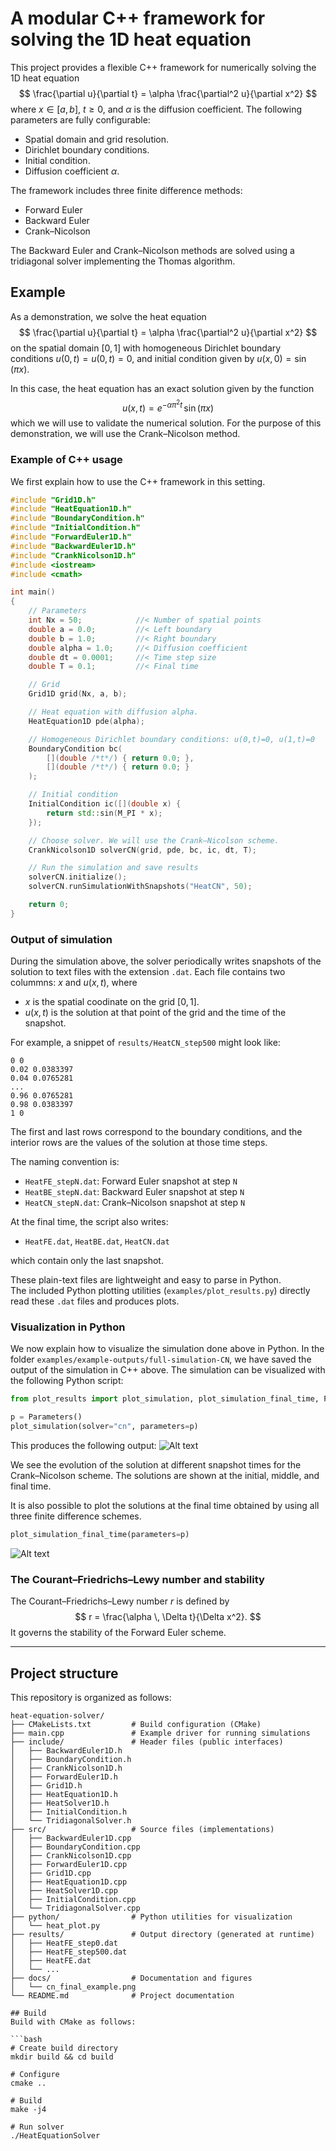 # A modular C++ framework for solving the 1D heat equation
This project provides a flexible C++ framework for numerically solving the 1D heat equation
$$
    \frac{\partial u}{\partial t} = \alpha \frac{\partial^2 u}{\partial x^2}
$$
where $x \in [a, b]$, $t \geq 0$, and $\alpha$ is the diffusion coefficient. The following parameters are fully configurable:
- Spatial domain and grid resolution. 
- Dirichlet boundary conditions. 
- Initial condition.
- Diffusion coefficient $\alpha$.

The framework includes three finite difference methods: 
- Forward Euler
- Backward Euler
- Crank–Nicolson

The Backward Euler and Crank–Nicolson methods are solved using a tridiagonal solver implementing the Thomas algorithm. 

## Example
As a demonstration, we solve the heat equation
$$
    \frac{\partial u}{\partial t} = \alpha \frac{\partial^2 u}{\partial x^2}
$$
on the spatial domain $[0, 1]$ with homogeneous Dirichlet boundary conditions $u(0, t) = u(0, t) = 0$, and initial condition given by $u(x, 0) = \sin(\pi x)$. 

In this case, the heat equation has an exact solution given by the function
$$
    u(x, t) = e^{-\alpha \pi^2 t} \, \sin(\pi x)
$$
which we will use to validate the numerical solution. For the purpose of this demonstration, we will use the Crank–Nicolson method. 

### Example of C++ usage
We first explain how to use the C++ framework in this setting. 

```cpp
#include "Grid1D.h"
#include "HeatEquation1D.h"
#include "BoundaryCondition.h"
#include "InitialCondition.h"
#include "ForwardEuler1D.h"
#include "BackwardEuler1D.h"
#include "CrankNicolson1D.h"
#include <iostream>
#include <cmath>

int main()
{
    // Parameters 
    int Nx = 50;            //< Number of spatial points
    double a = 0.0;         //< Left boundary
    double b = 1.0;         //< Right boundary
    double alpha = 1.0;     //< Diffusion coefficient
    double dt = 0.0001;     //< Time step size
    double T = 0.1;         //< Final time

    // Grid
    Grid1D grid(Nx, a, b);

    // Heat equation with diffusion alpha. 
    HeatEquation1D pde(alpha);

    // Homogeneous Dirichlet boundary conditions: u(0,t)=0, u(1,t)=0
    BoundaryCondition bc(
        [](double /*t*/) { return 0.0; },
        [](double /*t*/) { return 0.0; }
    );

    // Initial condition
    InitialCondition ic([](double x) {
        return std::sin(M_PI * x);
    });

    // Choose solver. We will use the Crank–Nicolson scheme. 
    CrankNicolson1D solverCN(grid, pde, bc, ic, dt, T);

    // Run the simulation and save results
    solverCN.initialize();
    solverCN.runSimulationWithSnapshots("HeatCN", 50);

    return 0;
}
```

### Output of simulation
During the simulation above, the solver periodically writes snapshots of the solution to text files with the extension `.dat`. Each file contains two colummns: $x$ and $u(x, t)$, where
- $x$ is the spatial coodinate on the grid $[0, 1]$. 
- $u(x, t)$ is the solution at that point of the grid and the time of the snapshot. 

For example, a snippet of `results/HeatCN_step500` might look like: 
```
0 0
0.02 0.0383397
0.04 0.0765281
...
0.96 0.0765281
0.98 0.0383397
1 0
```
The first and last rows correspond to the boundary conditions, and the interior rows are the values of the solution at those time steps.

The naming convention is:

- `HeatFE_stepN.dat`: Forward Euler snapshot at step `N`  
- `HeatBE_stepN.dat`: Backward Euler snapshot at step `N`  
- `HeatCN_stepN.dat`: Crank–Nicolson snapshot at step `N`

At the final time, the script also writes:

- `HeatFE.dat`, `HeatBE.dat`, `HeatCN.dat`

which contain only the last snapshot. 

These plain-text files are lightweight and easy to parse in Python.  
The included Python plotting utilities (`examples/plot_results.py`) directly read these `.dat` files and produces plots. 

### Visualization in Python
We now explain how to visualize the simulation done above in Python. In the folder `examples/example-outputs/full-simulation-CN`, we have saved the output of the simulation in C++ above. The simulation can be visualized with the following Python script:

```python
from plot_results import plot_simulation, plot_simulation_final_time, Parameters

p = Parameters()
plot_simulation(solver="cn", parameters=p)
```

This produces the following output:
![Alt text](examples/cn-simulation.png)

We see the evolution of the solution at different snapshot times for the Crank–Nicolson scheme. The solutions are shown at the initial, middle, and final time. 

It is also possible to plot the solutions at the final time obtained by using all three finite difference schemes. 

```python
plot_simulation_final_time(parameters=p)
```

![Alt text](examples/simulation-finaltime.png)

### The Courant–Friedrichs–Lewy number and stability
The Courant–Friedrichs–Lewy number $r$ is defined by
$$
    r = \frac{\alpha \, \Delta t}{\Delta x^2}.
$$
It governs the stability of the Forward Euler scheme. 

---

## Project structure
This repository is organized as follows:

```text
heat-equation-solver/
├── CMakeLists.txt         # Build configuration (CMake)
├── main.cpp               # Example driver for running simulations
├── include/               # Header files (public interfaces)
│   ├── BackwardEuler1D.h
│   ├── BoundaryCondition.h
│   ├── CrankNicolson1D.h
│   ├── ForwardEuler1D.h
│   ├── Grid1D.h
│   ├── HeatEquation1D.h
│   ├── HeatSolver1D.h
│   ├── InitialCondition.h
│   └── TridiagonalSolver.h
├── src/                   # Source files (implementations)
│   ├── BackwardEuler1D.cpp
│   ├── BoundaryCondition.cpp
│   ├── CrankNicolson1D.cpp
│   ├── ForwardEuler1D.cpp
│   ├── Grid1D.cpp
│   ├── HeatEquation1D.cpp
│   ├── HeatSolver1D.cpp
│   ├── InitialCondition.cpp
│   └── TridiagonalSolver.cpp
├── python/                # Python utilities for visualization
│   └── heat_plot.py
├── results/               # Output directory (generated at runtime)
│   ├── HeatFE_step0.dat
│   ├── HeatFE_step500.dat
│   ├── HeatFE.dat
│   └── ...
├── docs/                  # Documentation and figures
│   └── cn_final_example.png
└── README.md              # Project documentation

## Build
Build with CMake as follows:

```bash
# Create build directory
mkdir build && cd build

# Configure
cmake ..

# Build
make -j4

# Run solver
./HeatEquationSolver 
```



